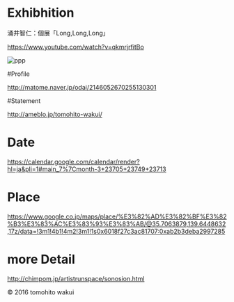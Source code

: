 # Exhibhition

涌井智仁：個展「Long,Long,Long」

https://www.youtube.com/watch?v=qkmrjrfitBo

<img src="http://i.imgur.com/CyMIXkk.jpg" alt="ppp" title="zzz">

#Profile

http://matome.naver.jp/odai/2146052670255130301

#Statement

http://ameblo.jp/tomohito-wakui/

# Date

https://calendar.google.com/calendar/render?hl=ja&pli=1#main_7%7Cmonth-3+23705+23749+23713

# Place

https://www.google.co.jp/maps/place/%E3%82%AD%E3%82%BF%E3%82%B3%E3%83%AC%E3%83%93%E3%83%AB/@35.7063879,139.6448632,17z/data=!3m1!4b1!4m2!3m1!1s0x6018f27c3ac81707:0xab2b3deba2997285

# more Detail

http://chimpom.jp/artistrunspace/sonosion.html



© 2016 tomohito wakui
